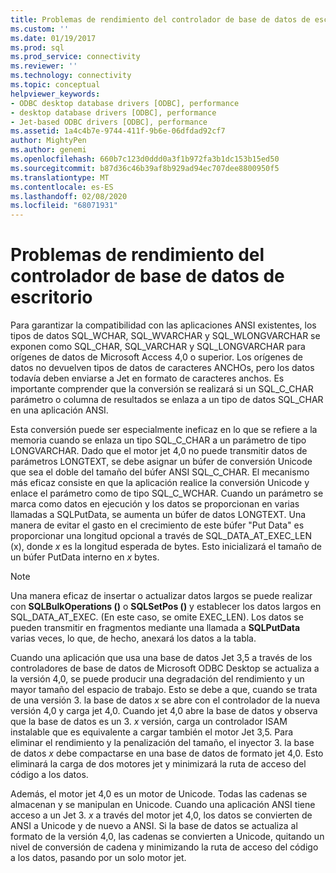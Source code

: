 ```yaml
---
title: Problemas de rendimiento del controlador de base de datos de escritorio | Microsoft Docs
ms.custom: ''
ms.date: 01/19/2017
ms.prod: sql
ms.prod_service: connectivity
ms.reviewer: ''
ms.technology: connectivity
ms.topic: conceptual
helpviewer_keywords:
- ODBC desktop database drivers [ODBC], performance
- desktop database drivers [ODBC], performance
- Jet-based ODBC drivers [ODBC], performance
ms.assetid: 1a4c4b7e-9744-411f-9b6e-06dfdad92cf7
author: MightyPen
ms.author: genemi
ms.openlocfilehash: 660b7c123d0ddd0a3f1b972fa3b1dc153b15ed50
ms.sourcegitcommit: b87d36c46b39af8b929ad94ec707dee8800950f5
ms.translationtype: MT
ms.contentlocale: es-ES
ms.lasthandoff: 02/08/2020
ms.locfileid: "68071931"
---
```

# <a name="desktop-database-driver-performance-issues"></a>Problemas de rendimiento del controlador de base de datos de escritorio
Para garantizar la compatibilidad con las aplicaciones ANSI existentes, los tipos de datos SQL_WCHAR, SQL_WVARCHAR y SQL_WLONGVARCHAR se exponen como SQL_CHAR, SQL_VARCHAR y SQL_LONGVARCHAR para orígenes de datos de Microsoft Access 4,0 o superior. Los orígenes de datos no devuelven tipos de datos de caracteres ANCHOs, pero los datos todavía deben enviarse a Jet en formato de caracteres anchos. Es importante comprender que la conversión se realizará si un SQL_C_CHAR parámetro o columna de resultados se enlaza a un tipo de datos SQL_CHAR en una aplicación ANSI.  
  
 Esta conversión puede ser especialmente ineficaz en lo que se refiere a la memoria cuando se enlaza un tipo SQL_C_CHAR a un parámetro de tipo LONGVARCHAR. Dado que el motor jet 4,0 no puede transmitir datos de parámetros LONGTEXT, se debe asignar un búfer de conversión Unicode que sea el doble del tamaño del búfer ANSI SQL_C_CHAR. El mecanismo más eficaz consiste en que la aplicación realice la conversión Unicode y enlace el parámetro como de tipo SQL_C_WCHAR. Cuando un parámetro se marca como datos en ejecución y los datos se proporcionan en varias llamadas a SQLPutData, se aumenta un búfer de datos LONGTEXT. Una manera de evitar el gasto en el crecimiento de este búfer "Put Data" es proporcionar una longitud opcional a través de SQL_DATA_AT_EXEC_LEN (x), donde *x* es la longitud esperada de bytes. Esto inicializará el tamaño de un búfer PutData interno en *x* bytes.  
  
> [!NOTE]  
>  Una manera eficaz de insertar o actualizar datos largos se puede realizar con **SQLBulkOperations ()** o **SQLSetPos ()** y establecer los datos largos en SQL_DATA_AT_EXEC. (En este caso, se omite EXEC_LEN). Los datos se pueden transmitir en fragmentos mediante una llamada a **SQLPutData** varias veces, lo que, de hecho, anexará los datos a la tabla.  
  
 Cuando una aplicación que usa una base de datos Jet 3,5 a través de los controladores de base de datos de Microsoft ODBC Desktop se actualiza a la versión 4,0, se puede producir una degradación del rendimiento y un mayor tamaño del espacio de trabajo. Esto se debe a que, cuando se trata de una versión 3. la base de datos *x* se abre con el controlador de la nueva versión 4,0 y carga jet 4,0. Cuando jet 4,0 abre la base de datos y observa que la base de datos es un 3. *x* versión, carga un controlador ISAM instalable que es equivalente a cargar también el motor Jet 3,5. Para eliminar el rendimiento y la penalización del tamaño, el inyector 3. la base de datos *x* debe compactarse en una base de datos de formato jet 4,0. Esto eliminará la carga de dos motores jet y minimizará la ruta de acceso del código a los datos.  
  
 Además, el motor jet 4,0 es un motor de Unicode. Todas las cadenas se almacenan y se manipulan en Unicode. Cuando una aplicación ANSI tiene acceso a un Jet 3. *x* a través del motor jet 4,0, los datos se convierten de ANSI a Unicode y de nuevo a ANSI. Si la base de datos se actualiza al formato de la versión 4,0, las cadenas se convierten a Unicode, quitando un nivel de conversión de cadena y minimizando la ruta de acceso del código a los datos, pasando por un solo motor jet.
